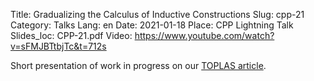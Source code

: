 Title: Gradualizing the Calculus of Inductive Constructions
Slug: cpp-21
Category: Talks
Lang: en
Date: 2021-01-18
Place: CPP Lightning Talk
Slides_loc: CPP-21.pdf
Video: https://www.youtube.com/watch?v=sFMJBTtbjTc&t=712s

Short presentation of work in progress on our [TOPLAS article](publications).